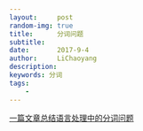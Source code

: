 ```yaml
---
layout:     post
random-img: true
title:      分词问题
subtitle:   
date:       2017-9-4
author:     LiChaoyang
description: 
keywords: 分词
tags:
    - 
---
```




[一篇文章总结语言处理中的分词问题][1]



  [1]: https://mp.weixin.qq.com/s?__biz=MzU2NDA2NTgyNQ==&mid=2247483994&idx=1&sn=e6e4e18907a6116ed6a04d447bbc06ed